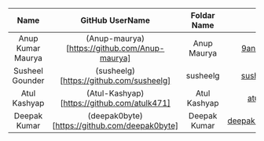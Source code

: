 |        Name        | GitHub UserName                                                |             Foldar Name                |           Email Id            |
| :----------------: | :------------------------------------------------------------: | :------------------------------------: | :---------------------------: |
|  Anup Kumar Maurya |    (Anup-maurya)[https://github.com/Anup-maurya]               |             Anup Maurya                |    9anup.maurya@gmail.com     |
|  Susheel Gounder   | (susheelg)[https://github.com/susheelg]                        |             susheelg                   |    susheelg1107@gmail.com     |
|  Atul Kashyap      |    (Atul-Kashyap)[https://github.com/atulk471]                 |             Atul Kashyap               |    atulkash47@gmail.com       |
| Deepak Kumar       |  (deepak0byte)[https://github.com/deepak0byte]                 |             Deepak Kumar               | deepak.kumar.mec20@itbhu.ac.in|
